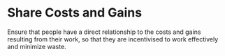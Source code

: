 # Share Costs and Gains

<summary>
Ensure that people have a direct relationship to the costs and gains resulting from their work, so that they are incentivised to work effectively and minimize waste.
</summary>
